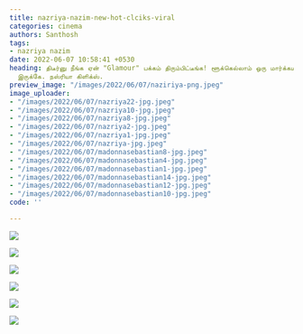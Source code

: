 ```yaml
---
title: nazriya-nazim-new-hot-clciks-viral
categories: cinema
authors: Santhosh
tags:
- nazriya nazim
date: 2022-06-07 10:58:41 +0530
heading: திடீர்னு நீங்க ஏன் "Glamour" பக்கம் திரும்பிட்டீங்க! ளூக்கெல்லாம் ஒரு மார்க்கமா
  இருக்கே. நஸ்ரியா கிளிக்ஸ்.
preview_image: "/images/2022/06/07/naziriya-png.jpeg"
image_uploader:
- "/images/2022/06/07/nazriya22-jpg.jpeg"
- "/images/2022/06/07/nazriya10-jpg.jpeg"
- "/images/2022/06/07/nazriya8-jpg.jpeg"
- "/images/2022/06/07/nazriya2-jpg.jpeg"
- "/images/2022/06/07/nazriya1-jpg.jpeg"
- "/images/2022/06/07/nazriya-jpg.jpeg"
- "/images/2022/06/07/madonnasebastian8-jpg.jpeg"
- "/images/2022/06/07/madonnasebastian4-jpg.jpeg"
- "/images/2022/06/07/madonnasebastian1-jpg.jpeg"
- "/images/2022/06/07/madonnasebastian14-jpg.jpeg"
- "/images/2022/06/07/madonnasebastian12-jpg.jpeg"
- "/images/2022/06/07/madonnasebastian10-jpg.jpeg"
code: ''

---
```

![](/images/2022/06/07/nazriya-jpg.jpeg)

![](/images/2022/06/07/nazriya1-jpg.jpeg)

![](/images/2022/06/07/nazriya2-jpg.jpeg)

![](/images/2022/06/07/nazriya8-jpg.jpeg)

![](/images/2022/06/07/nazriya10-jpg.jpeg)

![](/images/2022/06/07/nazriya22-jpg.jpeg)
